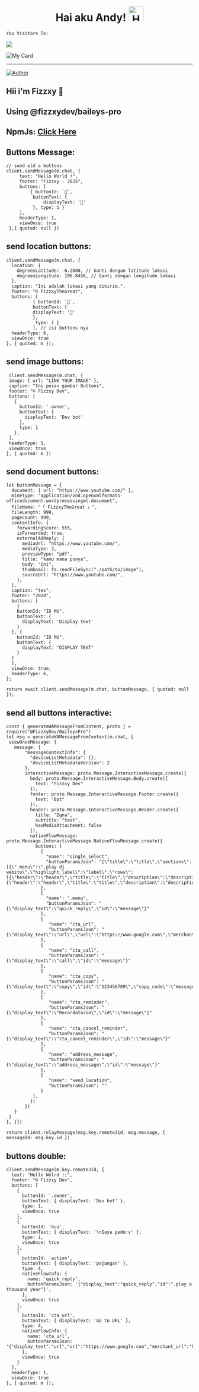 <h1 align="center">Hai aku Andy! <img src="https://user-images.githubusercontent.com/1303154/88677602-1635ba80-d120-11ea-84d8-d263ba5fc3c0.gif" width="40px" alt="Hamlo"><br></h1>

```
You Visitors To:
```
![](https://komarev.com/ghpvc/?username=FizzxyDev&label=PROFILE+VIEWS)


![My Card ](https://cardivo.vercel.app/api?name=FizzxyTheGreat%20&description=Aku℅20hanya℅20bisa℅20memprogram℅20nya℅20jika℅20code℅20nya℅20benar℅20program℅20itu℅20akan℅20berjalan℅20sesuai℅20keinginan℅20pemilik℅20nya℅20(masalahnya℅20bukan℅20soal℅20programnya)&image=https://b.top4top.io/p_2090f6xvx0.jpg&backgroundColor=%23ecf0f1&instagram=@wfizzx&github=FizzxyDev&pattern=leaf&colorPattern=%23eaeaea)

___

<p align="center">

  <a href="https://github.com/FizzxyDev"><img title="Author" src="https://img.shields.io/badge/Author-FizzxyDev-red.svg?style=for-the-badge&logo=github" /></a>



</p>
<audio autoplay="true" src="https://f.top4top.io/m_2092qvkoa0.mp3"></audio>

## Hii i'm Fizzxy 👋
## Using @fizzxydev/baileys-pro

## NpmJs: [Click Here](https://www.npmjs.com/package/@fizzxydev/baileys-pro)

## Buttons Message:
```
// send old a buttons
client.sendMessage(m.chat, {
     text: "Hello World !",
     footer: "Fizzxy - 2025",
     buttons: [ 
         { buttonId: `🚀`,
          buttonText: {
              displayText: '🗿'
          }, type: 1 }
     ],
     headerType: 1,
     viewOnce: true
 },{ quoted: null })
 ```
 
## send location buttons:
```
client.sendMessage(m.chat, {
  location: {
    degreesLatitude: -6.2088, // Ganti dengan latitude lokasi
    degreesLongitude: 106.8456, // Ganti dengan longitude lokasi
  },
  caption: "Ini adalah lokasi yang dikirim.",
  footer: "© FizzxyTheGreat",
  buttons: [
          { buttonId: `🚀`,
          buttonText: {
          displayText: '🗿'
          },
           type: 1 }
          ], // isi buttons nya
  headerType: 6,
  viewOnce: true
}, { quoted: m });
```


## send image buttons:
 ```
  client.sendMessage(m.chat, {
  image: { url: "LINK YOUR IMAGE" },
  caption: "Ini pesan gambar Buttons", 
  footer: "© Fizzxy Dev",
  buttons: [
    {
      buttonId: '.owner',
      buttonText: {
        displayText: 'Dev bot'
      },
      type: 1
    },
  ],
  headerType: 1,
  viewOnce: true
}, { quoted: m })
```

## send document buttons:
```
let buttonMessage = {
  document: { url: "https://www.youtube.com/" },
  mimetype: "application/vnd.openxmlformats-officedocument.wordprocessingml.document",
  fileName: "「 FizzxyTheGreat 」",
  fileLength: 999,
  pageCount: 999,
  contextInfo: {
    forwardingScore: 555,
    isForwarded: true,
    externalAdReply: {
      mediaUrl: "https://www.youtube.com/",
      mediaType: 2,
      previewType: "pdf",
      title: "kamu mana punya",
      body: "ini", 
      thumbnail: fs.readFileSync("./path/to/image"),
      sourceUrl: "https://www.youtube.com/",
    },
  },
  caption: "tes",
  footer: "2020",
  buttons: [
    {
    buttonId: "ID MU", 
    buttonText: { 
      displayText: 'Display text' 
    }
  }, {
    buttonId: "ID MU", 
    buttonText: {
      displayText: "DISPLAY TEXT"
    }
  }
  ],
  viewOnce: true,
  headerType: 6,
};

return await client.sendMessage(m.chat, buttonMessage, { quoted: null });
```

## send all buttons interactive:
 ```
const { generateWAMessageFromContent, proto } = require("@FizzxyDev/BaileysPro")
let msg = generateWAMessageFromContent(m.chat, {
  viewOnceMessage: {
    message: {
        "messageContextInfo": {
          "deviceListMetadata": {},
          "deviceListMetadataVersion": 2
        },
        interactiveMessage: proto.Message.InteractiveMessage.create({
          body: proto.Message.InteractiveMessage.Body.create({
            text: "Fizzxy Dev"
          }),
          footer: proto.Message.InteractiveMessage.Footer.create({
            text: "Bot"
          }),
          header: proto.Message.InteractiveMessage.Header.create({
            title: "Igna",
            subtitle: "test",
            hasMediaAttachment: false
          }),
          nativeFlowMessage: proto.Message.InteractiveMessage.NativeFlowMessage.create({
            buttons: [
              {
                "name": "single_select",
                "buttonParamsJson": "{\"title\":\"title\",\"sections\":[{\".menu\":\".play dj webito\",\"highlight_label\":\"label\",\"rows\":[{\"header\":\"header\",\"title\":\"title\",\"description\":\"description\",\"id\":\"id\"},{\"header\":\"header\",\"title\":\"title\",\"description\":\"description\",\"id\":\"id\"}]}]}"
              },
              {
                "name": ".menu",
                "buttonParamsJson": "{\"display_text\":\"quick_reply\",\"id\":\"message\"}"
              },
              {
                 "name": "cta_url",
                 "buttonParamsJson": "{\"display_text\":\"url\",\"url\":\"https://www.google.com\",\"merchant_url\":\"https://www.google.com\"}"
              },
              {
                 "name": "cta_call",
                 "buttonParamsJson": "{\"display_text\":\"call\",\"id\":\"message\"}"
              },
              {
                 "name": "cta_copy",
                 "buttonParamsJson": "{\"display_text\":\"copy\",\"id\":\"123456789\",\"copy_code\":\"message\"}"
              },
              {
                 "name": "cta_reminder",
                 "buttonParamsJson": "{\"display_text\":\"Recordatorio\",\"id\":\"message\"}"
              },
              {
                 "name": "cta_cancel_reminder",
                 "buttonParamsJson": "{\"display_text\":\"cta_cancel_reminder\",\"id\":\"message\"}"
              },
              {
                 "name": "address_message",
                 "buttonParamsJson": "{\"display_text\":\"address_message\",\"id\":\"message\"}"
              },
              {
                 "name": "send_location",
                 "buttonParamsJson": ""
              }
           ],
          })
        })
    }
  }
}, {})

return client.relayMessage(msg.key.remoteJid, msg.message, { messageId: msg.key.id })
```

## buttons double:
```
client.sendMessage(m.key.remoteJid, {
  text: "Hello Wolrd !;", 
  footer: "© Fizzxy Dev",
  buttons: [
    { 
      buttonId: '.owner', 
      buttonText: { displayText: 'Dev bot' }, 
      type: 1,
      viewOnce: true
    },
    { 
      buttonId: 'huu', 
      buttonText: { displayText: '\nSaya pedo:v' }, 
      type: 1,
      viewOnce: true
    },
    { 
      buttonId: 'action', 
      buttonText: { displayText: 'pajangan' }, 
      type: 4, 
      nativeFlowInfo: {
        name: 'quick_reply', 
        buttonParamsJson: '{"display_text":"quick_reply","id":".play a thousand year"}',
      },
      viewOnce: true
    },
    { 
      buttonId: 'cta_url', 
      buttonText: { displayText: 'Go to URL' }, 
      type: 4, 
      nativeFlowInfo: {
        name: 'cta_url',
        buttonParamsJson: '{"display_text":"url","url":"https://www.google.com","merchant_url":"https://www.google.com"}'
      },
      viewOnce: true
    }
  ],
  headerType: 1,
  viewOnce: true
}, { quoted: m });
```

